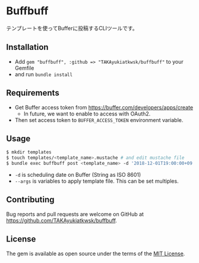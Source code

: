 # Buffbuff

テンプレートを使ってBufferに投稿するCLIツールです。

## Installation

- Add `gem "buffbuff", :github => "TAKAyukiatkwsk/buffbuff"` to your Gemfile
- and run `bundle install`

## Requirements

- Get Buffer access token from https://buffer.com/developers/apps/create
    - In future, we want to enable to access with OAuth2.
- Then set access token to `BUFFER_ACCESS_TOKEN` environment variable.

## Usage

```sh
$ mkdir templates
$ touch templates/<template_name>.mustache # and edit mustache file
$ bundle exec buffbuff post <template_name> -d '2018-12-01T19:00:00+09:00' --args 'series_no=76' 'date=2018年12月15日(土)' 'title=年末LT大会＆ビアバッシュ！' 'description=この機会に一年を振り返りましょう。'
```

- `-d` is scheduling date on Buffer (String as ISO 8601)
- `--args` is variables to apply template file. This can be set multiples.

## Contributing

Bug reports and pull requests are welcome on GitHub at https://github.com/TAKAyukiatkwsk/buffbuff.

## License

The gem is available as open source under the terms of the [MIT License](https://opensource.org/licenses/MIT).

